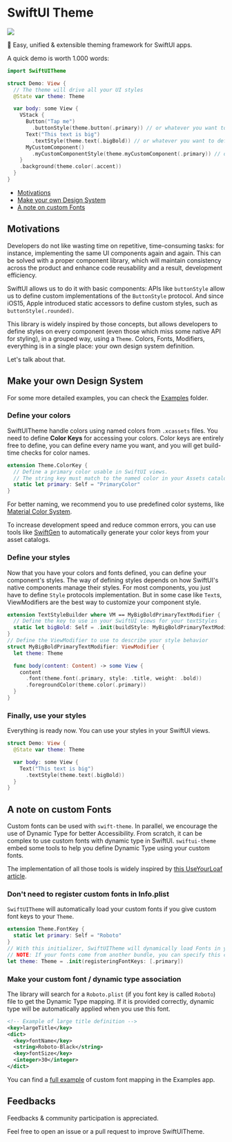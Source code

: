 # SwiftUI Theme

<img src="https://img.shields.io/badge/version-0.1.0-blue"/>

🎨 Easy, unified & extensible theming framework for SwiftUI apps.

A quick demo is worth 1.000 words:

```swift
import SwiftUITheme

struct Demo: View {
  // The theme will drive all your UI styles
  @State var theme: Theme

  var body: some View {
    VStack {
      Button("Tap me")
        .buttonStyle(theme.button(.primary)) // or whatever you want to define
      Text("This text is big")
        .textStyle(theme.text(.bigBold)) // or whatever you want to define
      MyCustomComponent()
        .myCustomComponentStyle(theme.myCustomComponent(.primary)) // or whatever, you got it
    }
    .background(theme.color(.accent))
  }
}
```

* [Motivations](README.md#Motivations)
* [Make your own Design System](README.md#Make-Your-Own-Design-System)
* [A note on custom Fonts](README.md#A-Note-On-Custom-Fonts)

## Motivations

Developers do not like wasting time on repetitive, time-consuming tasks: for instance, implementing the same UI components again and again. This can be solved with a proper component library, which will maintain consistency across the product and enhance code reusability and a result, development efficiency.

SwiftUI allows us to do it with basic components: APIs like `buttonStyle` allow us to define custom implementations of the `ButtonStyle` protocol. And since iOS15, Apple introduced static accessors to define custom styles, such as `buttonStyle(.rounded)`.

This library is widely inspired by those concepts, but allows developers to define styles on every component (even those which miss some native API for styling), in a grouped way, using a `Theme`. Colors, Fonts, Modifiers, everything is in a single place: your own design system definition.

Let's talk about that.

## Make your own Design System

For some more detailed examples, you can check the [Examples](Examples) folder.

### Define your colors

SwiftUITheme handle colors using named colors from `.xcassets` files. You need to define **Color Keys** for accessing your colors. Color keys are entirely free to define, you can define every name you want, and you will get build-time checks for color names.

```swift
extension Theme.ColorKey {
  // Define a primary color usable in SwiftUI views.
  // The string key must match to the named color in your Assets catalog.
  static let primary: Self = "PrimaryColor"
}
```

For better naming, we recommend you to use predefined color systems, like [Material Color System](https://material.io/design/color/the-color-system.html).

To increase development speed and reduce common errors, you can use tools like [SwiftGen](https://github.com/SwiftGen/SwiftGen) to automatically generate your color keys from your asset catalogs.

### Define your styles

Now that you have your colors and fonts defined, you can define your component's styles. The way of defining styles depends on how SwiftUI's native components manage their styles. For most components, you just have to define `Style` protocols implementation. But in some case like `Text`s, ViewModifiers are the best way to customize your component style.

```swift
extension TextStyleBuilder where VM == MyBigBoldPrimaryTextModifier {
  // Define the key to use in your SwiftUI views for your textStyles
  static let bigBold: Self = .init(buildStyle: MyBigBoldPrimaryTextModifier.init(theme:))
}
// Define the ViewModifier to use to describe your style behavior
struct MyBigBoldPrimaryTextModifier: ViewModifier {
  let theme: Theme

  func body(content: Content) -> some View {
    content
      .font(theme.font(.primary, style: .title, weight: .bold))
      .foregroundColor(theme.color(.primary))
  }
}
```

### Finally, use your styles

Everything is ready now. You can use your styles in your SwiftUI views.

```swift
struct Demo: View {
  @State var theme: Theme

  var body: some View {
    Text("This text is big")
      .textStyle(theme.text(.bigBold))
  }
}
```

## A note on custom Fonts

Custom fonts can be used with `swift-theme`. In parallel, we encourage the use of Dynamic Type for better Accessibility. From scratch, it can be complex to use custom fonts with dynamic type in SwiftUI. `swiftui-theme` embed some tools to help you define Dynamic Type using your custom fonts.

The implementation of all those tools is widely inspired by [this UseYourLoaf article](https://useyourloaf.com/blog/scaling-custom-swiftui-fonts-with-dynamic-type/
).

### Don't need to register custom fonts in Info.plist

`SwiftUITheme` will automatically load your custom fonts if you give custom font keys to your `Theme`.

```swift
extension Theme.FontKey {
  static let primary: Self = "Roboto"
}
// With this initializer, SwiftUITheme will dynamically load Fonts in your app. You don't need to list them in your plist file.
// NOTE: If your fonts come from another bundle, you can specify this custom bundle to the initializer.
let theme: Theme = .init(registeringFontKeys: [.primary])
```

### Make your custom font / dynamic type association

The library will search for a `Roboto.plist` (if you font key is called `Roboto`) file to get the Dynamic Type mapping. If it is provided correctly, dynamic type will be automatically applied when you use this font.

```xml
<!-- Example of large title definition -->
<key>largeTitle</key>
<dict>
  <key>fontName</key>
  <string>Roboto-Black</string>
  <key>fontSize</key>
  <integer>30</integer>
</dict>
```

You can find a [full example](Examples/Fonts/Roboto/Roboto.plist) of custom font mapping in the Examples app.

## Feedbacks

Feedbacks & community participation is appreciated.

Feel free to open an issue or a pull request to improve SwiftUITheme.
